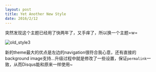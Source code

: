 ```yaml
---
layout: post
title: Yet Another New Style
date: 2016/2/12
---
```


突然发现这个主题已经用了快两年了，又手痒了，所以换一个主题=w=

![old_style3](/images/old_style3.png)

<!--more-->

新的theme最大的优点是左边的navigation很符合我心意，还有直接的background image支持...升级过程中就是修改了一些设置，保证`permalink`一致，从而Disqus能和原来一样使用~